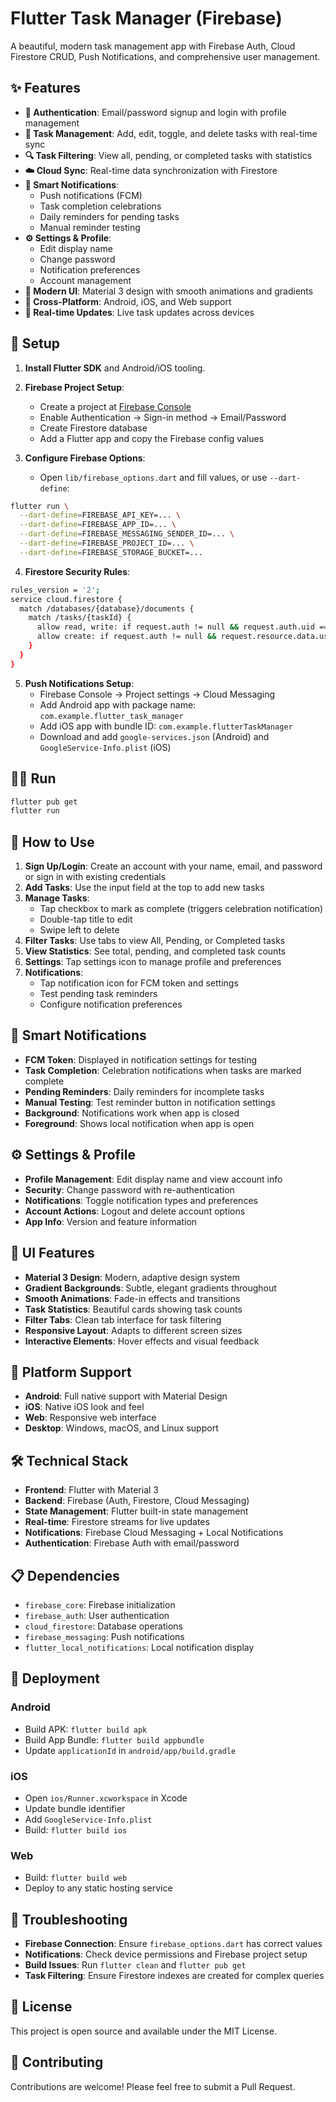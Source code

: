 # Flutter Task Manager (Firebase)

A beautiful, modern task management app with Firebase Auth, Cloud Firestore CRUD, Push Notifications, and comprehensive user management.

## ✨ Features

- **🔐 Authentication**: Email/password signup and login with profile management
- **📝 Task Management**: Add, edit, toggle, and delete tasks with real-time sync
- **🔍 Task Filtering**: View all, pending, or completed tasks with statistics
- **☁️ Cloud Sync**: Real-time data synchronization with Firestore
- **🔔 Smart Notifications**: 
  - Push notifications (FCM)
  - Task completion celebrations
  - Daily reminders for pending tasks
  - Manual reminder testing
- **⚙️ Settings & Profile**: 
  - Edit display name
  - Change password
  - Notification preferences
  - Account management
- **🎨 Modern UI**: Material 3 design with smooth animations and gradients
- **📱 Cross-Platform**: Android, iOS, and Web support
- **🔄 Real-time Updates**: Live task updates across devices

## 🚀 Setup

1) **Install Flutter SDK** and Android/iOS tooling.

2) **Firebase Project Setup**:
   - Create a project at [Firebase Console](https://console.firebase.google.com)
   - Enable Authentication → Sign-in method → Email/Password
   - Create Firestore database
   - Add a Flutter app and copy the Firebase config values

3) **Configure Firebase Options**:
   - Open `lib/firebase_options.dart` and fill values, or use `--dart-define`:

```bash
flutter run \
  --dart-define=FIREBASE_API_KEY=... \
  --dart-define=FIREBASE_APP_ID=... \
  --dart-define=FIREBASE_MESSAGING_SENDER_ID=... \
  --dart-define=FIREBASE_PROJECT_ID=... \
  --dart-define=FIREBASE_STORAGE_BUCKET=...
```

4) **Firestore Security Rules**:
```bash
rules_version = '2';
service cloud.firestore {
  match /databases/{database}/documents {
    match /tasks/{taskId} {
      allow read, write: if request.auth != null && request.auth.uid == resource.data.userId;
      allow create: if request.auth != null && request.resource.data.userId == request.auth.uid;
    }
  }
}
```

5) **Push Notifications Setup**:
   - Firebase Console → Project settings → Cloud Messaging
   - Add Android app with package name: `com.example.flutter_task_manager`
   - Add iOS app with bundle ID: `com.example.flutterTaskManager`
   - Download and add `google-services.json` (Android) and `GoogleService-Info.plist` (iOS)

## 🏃‍♂️ Run

```bash
flutter pub get
flutter run
```

## 🎯 How to Use

1. **Sign Up/Login**: Create an account with your name, email, and password or sign in with existing credentials
2. **Add Tasks**: Use the input field at the top to add new tasks
3. **Manage Tasks**: 
   - Tap checkbox to mark as complete (triggers celebration notification)
   - Double-tap title to edit
   - Swipe left to delete
4. **Filter Tasks**: Use tabs to view All, Pending, or Completed tasks
5. **View Statistics**: See total, pending, and completed task counts
6. **Settings**: Tap settings icon to manage profile and preferences
7. **Notifications**: 
   - Tap notification icon for FCM token and settings
   - Test pending task reminders
   - Configure notification preferences

## 🔔 Smart Notifications

- **FCM Token**: Displayed in notification settings for testing
- **Task Completion**: Celebration notifications when tasks are marked complete
- **Pending Reminders**: Daily reminders for incomplete tasks
- **Manual Testing**: Test reminder button in notification settings
- **Background**: Notifications work when app is closed
- **Foreground**: Shows local notification when app is open

## ⚙️ Settings & Profile

- **Profile Management**: Edit display name and view account info
- **Security**: Change password with re-authentication
- **Notifications**: Toggle notification types and preferences
- **Account Actions**: Logout and delete account options
- **App Info**: Version and feature information

## 🎨 UI Features

- **Material 3 Design**: Modern, adaptive design system
- **Gradient Backgrounds**: Subtle, elegant gradients throughout
- **Smooth Animations**: Fade-in effects and transitions
- **Task Statistics**: Beautiful cards showing task counts
- **Filter Tabs**: Clean tab interface for task filtering
- **Responsive Layout**: Adapts to different screen sizes
- **Interactive Elements**: Hover effects and visual feedback

## 📱 Platform Support

- **Android**: Full native support with Material Design
- **iOS**: Native iOS look and feel
- **Web**: Responsive web interface
- **Desktop**: Windows, macOS, and Linux support

## 🛠️ Technical Stack

- **Frontend**: Flutter with Material 3
- **Backend**: Firebase (Auth, Firestore, Cloud Messaging)
- **State Management**: Flutter built-in state management
- **Real-time**: Firestore streams for live updates
- **Notifications**: Firebase Cloud Messaging + Local Notifications
- **Authentication**: Firebase Auth with email/password

## 📋 Dependencies

- `firebase_core`: Firebase initialization
- `firebase_auth`: User authentication
- `cloud_firestore`: Database operations
- `firebase_messaging`: Push notifications
- `flutter_local_notifications`: Local notification display

## 🚀 Deployment

### Android
- Build APK: `flutter build apk`
- Build App Bundle: `flutter build appbundle`
- Update `applicationId` in `android/app/build.gradle`

### iOS
- Open `ios/Runner.xcworkspace` in Xcode
- Update bundle identifier
- Add `GoogleService-Info.plist`
- Build: `flutter build ios`

### Web
- Build: `flutter build web`
- Deploy to any static hosting service

## 🔧 Troubleshooting

- **Firebase Connection**: Ensure `firebase_options.dart` has correct values
- **Notifications**: Check device permissions and Firebase project setup
- **Build Issues**: Run `flutter clean` and `flutter pub get`
- **Task Filtering**: Ensure Firestore indexes are created for complex queries

## 📄 License

This project is open source and available under the MIT License.

## 🤝 Contributing

Contributions are welcome! Please feel free to submit a Pull Request.
